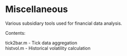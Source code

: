 # Miscellaneous  
Various subsidiary tools used for financial data analysis.  

Contents:  

tick2bar.m - Tick data aggregation  
histvol.m - Historical volatility calculation  
